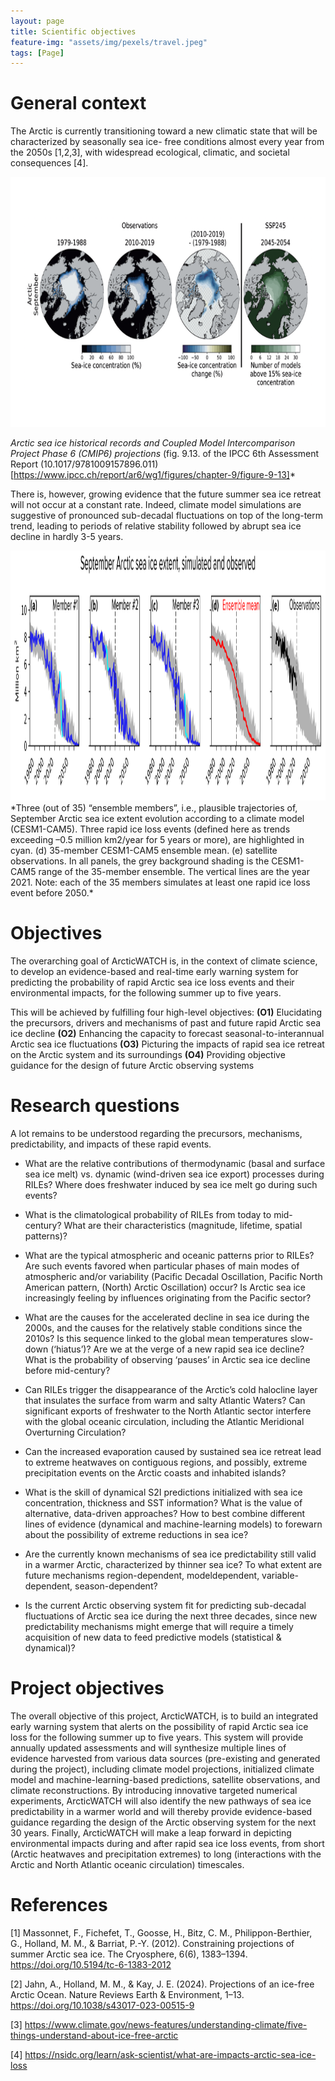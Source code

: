 ```yaml
---
layout: page
title: Scientific objectives
feature-img: "assets/img/pexels/travel.jpeg"
tags: [Page]
---
```


# General context

The Arctic is currently transitioning toward a new climatic state that will be characterized by seasonally sea ice-
free conditions almost every year from the 2050s [1,2,3], with widespread ecological, climatic, and societal
consequences [4].


<img src="/assets/img/ipcc_seaice.png" height = "400px"/>

*Arctic sea ice historical records and Coupled Model Intercomparison Project Phase 6 (CMIP6) projections* (fig. 9.13. of the IPCC 6th Assessment Report (10.1017/9781009157896.011)[https://www.ipcc.ch/report/ar6/wg1/figures/chapter-9/figure-9-13]*


There is, however, growing evidence that the future summer sea ice retreat will not occur at a constant
rate. Indeed, climate model simulations are suggestive of pronounced sub-decadal fluctuations on top of the
long-term trend, leading to periods of relative stability followed by abrupt sea ice decline in hardly 3-5 years.

<img src="/assets/img/fig1.png" height = "400px"/>
*Three (out of 35) “ensemble members”, i.e., plausible trajectories of, September Arctic sea ice extent
evolution according to a climate model (CESM1-CAM5). Three rapid ice loss events (defined here as trends exceeding –0.5
million km2/year for 5 years or more), are highlighted in cyan. (d) 35-member CESM1-CAM5 ensemble mean. (e) satellite
observations. In all panels, the grey background shading is the CESM1-CAM5 range of the 35-member ensemble. The
vertical lines are the year 2021. Note: each of the 35 members simulates at least one rapid ice loss event before 2050.*

# Objectives

The overarching goal of ArcticWATCH is, in the context of climate science, to develop an evidence-based and real-time early warning system for predicting the probability of rapid Arctic sea ice loss events and their environmental impacts, for the following summer up to five years.

This will be achieved by fulfilling four high-level objectives:
**(O1)** Elucidating the precursors, drivers and mechanisms of past and future rapid Arctic sea ice decline
**(O2)** Enhancing the capacity to forecast seasonal-to-interannual Arctic sea ice fluctuations
**(O3)** Picturing the impacts of rapid sea ice retreat on the Arctic system and its surroundings
**(O4)** Providing objective guidance for the design of future Arctic observing systems

# Research questions
A lot remains to be understood regarding the precursors, mechanisms, predictability, and impacts of these rapid
events. 

- What are the relative contributions of thermodynamic (basal and surface sea ice melt) vs.
dynamic (wind-driven sea ice export) processes during RILEs? Where does freshwater induced by
sea ice melt go during such events?

- What is the climatological probability of RILEs from today to mid-century? What are their
characteristics (magnitude, lifetime, spatial patterns)?

- What are the typical atmospheric and oceanic patterns prior to RILEs? Are such events favored
when particular phases of main modes of atmospheric and/or variability (Pacific Decadal Oscillation,
Pacific North American pattern, (North) Arctic Oscillation) occur? Is Arctic sea ice increasingly feeling
by influences originating from the Pacific sector?

- What are the causes for the accelerated decline in sea ice during the 2000s, and the causes for the
relatively stable conditions since the 2010s? Is this sequence linked to the global mean temperatures
slow-down (‘hiatus’)? Are we at the verge of a new rapid sea ice decline? What is the probability
of observing ‘pauses’ in Arctic sea ice decline before mid-century?

- Can RILEs trigger the disappearance of the Arctic’s cold halocline layer that insulates the surface
from warm and salty Atlantic Waters? Can significant exports of freshwater to the North Atlantic
sector interfere with the global oceanic circulation, including the Atlantic Meridional Overturning
Circulation?

- Can the increased evaporation caused by sustained sea ice retreat lead to extreme heatwaves on
contiguous regions, and possibly, extreme precipitation events on the Arctic coasts and inhabited
islands?

- What is the skill of dynamical S2I predictions initialized with sea ice concentration, thickness and
SST information? What is the value of alternative, data-driven approaches? How to best combine
different lines of evidence (dynamical and machine-learning models) to forewarn about the possibility
of extreme reductions in sea ice?

- Are the currently known mechanisms of sea ice predictability still valid in a warmer Arctic,
characterized by thinner sea ice? To what extent are future mechanisms region-dependent, modeldependent,
variable-dependent, season-dependent?

- Is the current Arctic observing system fit for predicting sub-decadal fluctuations of
Arctic sea ice during the next three decades, since new predictability mechanisms might
emerge that will require a timely acquisition of new data to feed predictive models
(statistical & dynamical)?


# Project objectives
The overall objective of this project, ArcticWATCH, is to build an integrated early warning system that alerts
on the possibility of rapid Arctic sea ice loss for the following summer up to five years. This system will
provide annually updated assessments and will synthesize multiple lines of evidence harvested from various
data sources (pre-existing and generated during the project), including climate model projections, initialized
climate model and machine-learning-based predictions, satellite observations, and climate reconstructions.
By introducing innovative targeted numerical experiments, ArcticWATCH will also identify the new pathways
of sea ice predictability in a warmer world and will thereby provide evidence-based guidance regarding the
design of the Arctic observing system for the next 30 years. Finally, ArcticWATCH will make a leap forward
in depicting environmental impacts during and after rapid sea ice loss events, from short (Arctic heatwaves
and precipitation extremes) to long (interactions with the Arctic and North Atlantic oceanic circulation)
timescales.



# References

[1] Massonnet, F., Fichefet, T., Goosse, H., Bitz, C. M., Philippon-Berthier, G., Holland, M. M., & Barriat, P.-Y. (2012). Constraining projections of summer Arctic sea ice. The Cryosphere, 6(6), 1383–1394. https://doi.org/10.5194/tc-6-1383-2012

[2] Jahn, A., Holland, M. M., & Kay, J. E. (2024). Projections of an ice-free Arctic Ocean. Nature Reviews Earth & Environment, 1–13. https://doi.org/10.1038/s43017-023-00515-9

[3] https://www.climate.gov/news-features/understanding-climate/five-things-understand-about-ice-free-arctic

[4] https://nsidc.org/learn/ask-scientist/what-are-impacts-arctic-sea-ice-loss
